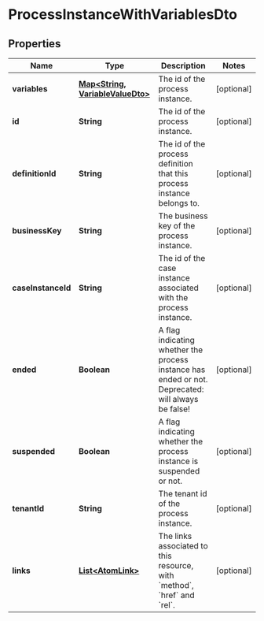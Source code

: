 

# ProcessInstanceWithVariablesDto

## Properties

Name | Type | Description | Notes
------------ | ------------- | ------------- | -------------
**variables** | [**Map&lt;String, VariableValueDto&gt;**](VariableValueDto.md) | The id of the process instance. |  [optional]
**id** | **String** | The id of the process instance. |  [optional]
**definitionId** | **String** | The id of the process definition that this process instance belongs to. |  [optional]
**businessKey** | **String** | The business key of the process instance. |  [optional]
**caseInstanceId** | **String** | The id of the case instance associated with the process instance. |  [optional]
**ended** | **Boolean** | A flag indicating whether the process instance has ended or not. Deprecated: will always be false! |  [optional]
**suspended** | **Boolean** | A flag indicating whether the process instance is suspended or not. |  [optional]
**tenantId** | **String** | The tenant id of the process instance. |  [optional]
**links** | [**List&lt;AtomLink&gt;**](AtomLink.md) | The links associated to this resource, with &#x60;method&#x60;, &#x60;href&#x60; and &#x60;rel&#x60;. |  [optional]



